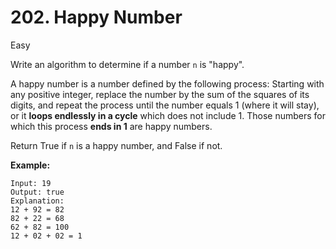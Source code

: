 # 202. Happy Number

Easy

Write an algorithm to determine if a number `n` is "happy".

A happy number is a number defined by the following process: Starting with any positive integer, replace the number by the sum of the squares of its digits, and repeat the process until the number equals 1 (where  it will stay), or it **loops endlessly in a cycle** which does not include 1. Those numbers for which this process **ends in 1** are happy numbers.

Return True if `n` is a happy number, and False if not.

**Example:** 

```
Input: 19
Output: true
Explanation: 
12 + 92 = 82
82 + 22 = 68
62 + 82 = 100
12 + 02 + 02 = 1
```